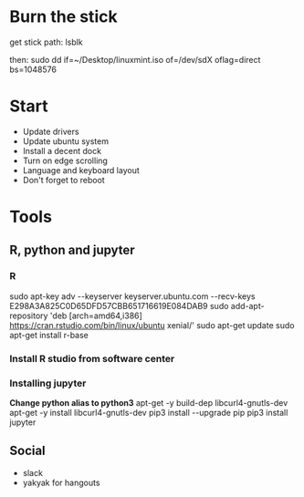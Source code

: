 # Burn the stick

get stick path: 
lsblk

then:
sudo dd if=~/Desktop/linuxmint.iso of=/dev/sdX oflag=direct  bs=1048576


# Start

* Update drivers
* Update ubuntu system 
* Install a decent dock
* Turn on edge scrolling
* Language and keyboard layout
* Don't forget to reboot

# Tools

## R, python and jupyter
### R
sudo apt-key adv --keyserver keyserver.ubuntu.com --recv-keys E298A3A825C0D65DFD57CBB651716619E084DAB9
sudo add-apt-repository 'deb [arch=amd64,i386] https://cran.rstudio.com/bin/linux/ubuntu xenial/'
sudo apt-get update
sudo apt-get install r-base

### Install R studio from software center

### Installing jupyter
**Change python alias to python3**
apt-get -y build-dep libcurl4-gnutls-dev
apt-get -y install libcurl4-gnutls-dev
pip3 install --upgrade pip
pip3 install jupyter



## Social
* slack
* yakyak for hangouts 
